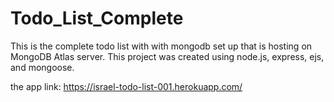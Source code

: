 # Todo_List_Complete
This is the complete todo list with with mongodb set up that is hosting on MongoDB Atlas server.
This project was created using node.js, express, ejs, and mongoose.

the app link: https://israel-todo-list-001.herokuapp.com/
